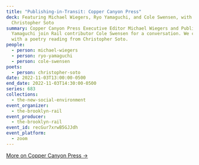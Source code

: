 ```yaml
---
title: "Publishing-in-Transit: Copper Canyon Press"
deck: Featuring Michael Wiegers, Ryo Yamaguchi, and Cole Swensen, with
  Christopher Soto
summary: Copper Canyon Press Executive Editor Michael Wiegers and Publicist Ryo
  Yamaguchi join Rail contributor Cole Swensen for a conversation. We conclude
  with a poetry reading from Christopher Soto.
people:
  - person: michael-wiegers
  - person: ryo-yamaguchi
  - person: cole-swensen
poets:
  - person: christopher-soto
date: 2022-11-03T13:00:00-0500
end_date: 2022-11-03T14:30:00-0500
series: 683
collections:
  - the-new-social-environment
event_organizer:
  - the-brooklyn-rail
event_producer:
  - the-brooklyn-rail
event_id: recGur7xrwB5GJJdh
event_platform:
  - zoom
---
```

[M﻿ore on Copper Canyon Press →](https://www.coppercanyonpress.org/)